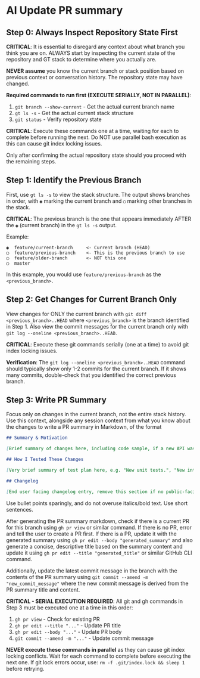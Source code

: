 # AI Update PR summary

## Step 0: Always Inspect Repository State First

**CRITICAL**: It is essential to disregard any context about what branch you think you are on. ALWAYS start by inspecting the current state of the repository and GT stack to determine where you actually are.

**NEVER assume** you know the current branch or stack position based on previous context or conversation history. The repository state may have changed.

**Required commands to run first (EXECUTE SERIALLY, NOT IN PARALLEL)**:

1. `git branch --show-current` - Get the actual current branch name
2. `gt ls -s` - Get the actual current stack structure
3. `git status` - Verify repository state

**CRITICAL**: Execute these commands one at a time, waiting for each to complete before running the next. Do NOT use parallel bash execution as this can cause git index locking issues.

Only after confirming the actual repository state should you proceed with the remaining steps.

## Step 1: Identify the Previous Branch

First, use `gt ls -s` to view the stack structure. The output shows branches in order, with `◉` marking the current branch and `◯` marking other branches in the stack.

**CRITICAL**: The previous branch is the one that appears immediately AFTER the `◉` (current branch) in the `gt ls -s` output.

Example:

```
◉  feature/current-branch     <- Current branch (HEAD)
◯  feature/previous-branch    <- This is the previous branch to use
◯  feature/older-branch       <- NOT this one
◯  master
```

In this example, you would use `feature/previous-branch` as the `<previous_branch>`.

## Step 2: Get Changes for Current Branch Only

View changes for ONLY the current branch with `git diff <previous_branch>..HEAD` where `<previous_branch>` is the branch identified in Step 1. Also view the commit messages for the current branch only with `git log --oneline <previous_branch>..HEAD`.

**CRITICAL**: Execute these git commands serially (one at a time) to avoid git index locking issues.

**Verification**: The `git log --oneline <previous_branch>..HEAD` command should typically show only 1-2 commits for the current branch. If it shows many commits, double-check that you identified the correct previous branch.

## Step 3: Write PR Summary

Focus only on changes in the current branch, not the entire stack history. Use this context, alongside any session context from what you know about the changes to write a PR summary in Markdown, of the format

```md
## Summary & Motivation

[Brief summary of changes here, including code sample, if a new API was added, etc.]

## How I Tested These Changes

[Very brief summary of test plan here, e.g. "New unit tests.", "New integration tests.", "Existing test suite." This can be a single sentence.]

## Changelog

[End user facing changelog entry, remove this section if no public-facing API was changed and no bug was fixed. Public-facing APIs are identified by the @public decorator. Internal tools like CLIs meant for developer use should not have changelog entries. If there are no user-facing changes, remove this section.]
```

Use bullet points sparingly, and do not overuse italics/bold text. Use short sentences.

After generating the PR summary markdown, check if there is a current PR for this branch using `gh pr view` or similar command. If there is no PR, error and tell the user to create a PR first. If there is a PR, update it with the generated summary using `gh pr edit --body "generated_summary"` and also generate a concise, descriptive title based on the summary content and update it using `gh pr edit --title "generated_title"` or similar GitHub CLI command.

Additionally, update the latest commit message in the branch with the contents of the PR summary using `git commit --amend -m "new_commit_message"` where the new commit message is derived from the PR summary title and content.

**CRITICAL - SERIAL EXECUTION REQUIRED**: All git and gh commands in Step 3 must be executed one at a time in this order:

1. `gh pr view` - Check for existing PR
2. `gh pr edit --title "..."` - Update PR title
3. `gh pr edit --body "..."` - Update PR body
4. `git commit --amend -m "..."` - Update commit message

**NEVER execute these commands in parallel** as they can cause git index locking conflicts. Wait for each command to complete before executing the next one. If git lock errors occur, use: `rm -f .git/index.lock && sleep 1` before retrying.

